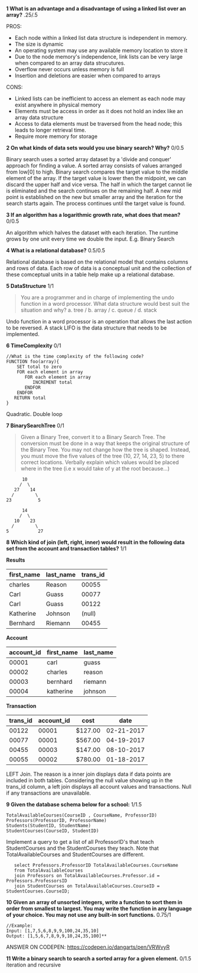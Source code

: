 **1 What is an advantage and a disadvantage of using a linked list over an array?** .25/.5

PROS:
   - Each node within a linked list data structure is independent in memory.
   - The size is dynamic
   - An operating system may use any available memory location to store it
   - Due to the node memory's independence, link lists can be very large when compared to an array data strucutures.
   - Overflow never occurs unless memory is full
   - Insertion and deletions are easier when compared to arrays

CONS:
   - Linked lists can be inefficient to access an element as each node may exist anywhere in physical memory
   - Elements must be access in order as it does not hold an index like an array data structure
   - Access to data elements must be traversed from the head node; this leads to longer retrieval time.
   - Require more memory for storage



**2 On what kinds of data sets would you use binary search? Why?** 0/0.5

Binary search uses a sorted array dataset by a 'divide and conquer' approach for finding a value.  A sorted array consists of values arranged from low[0] to high.  Binary search compares the target value to the middle element of the array.  If the target value is lower then the midpoint, we can discard the upper half and vice versa.  The half in which the target cannot lie is eliminated and the search continues on the remaining half.  A new mid point is established on the new but smaller array and the iteration for the search starts again.  The process continues until the target value is found.


**3 If an algorithm has a logarithmic growth rate, what does that mean?** 0/0.5

An algorithm which halves the dataset with each iteration. The runtime grows by one unit every time we double the input. E.g. Binary Search


**4 What is a relational database?** 0.5/0.5

Relational database is based on the relational model that contains columns and rows of data.  Each row of data is a conceptual unit and the collection of these comceptual units in a table help make up a relational database.


**5 DataStructure** 1/1

> You are a programmer and in charge of implementing the undo function in a word processor.  What data structure would best suit the situation and why?
> a. tree / b. array / c. queue / d. stack

Undo function in a word processor is an operation that allows the last action to be reversed.  A stack LIFO is the data structure that needs to be implemented.


**6 TimeComplexity** 0/1

```
//What is the time complexity of the following code?
FUNCTION foo(array){
    SET total to zero
    FOR each element in array
       FOR each element in array
          INCREMENT total
       ENDFOR
    ENDFOR
   RETURN total
}
```


Quadratic.  Double loop

**7 BinarySearchTree** 0/1
>Given a Binary Tree, convert it to a Binary Search Tree.  The conversion must be done in a way that keeps the original structure of the Binary Tree.  You may not change how the tree is shaped.  Instead, you must move the five values of the tree (10, 27, 14, 23, 5) to there correct locations.  Verbally explain which values would be placed where in the tree (i.e x would take of y at the root because...)

```
      10
     /  \
   27    14
  /        \
23          5

      14
     /  \
   10    23
  /        \
5           27
```

**8 Which kind of join (left, right, inner) would result in the following data set from the account and transaction tables?** 1/1

**Results**

first_name | last_name | trans_id
-----------|-----------|----------
charles    | Reason    | 00055
Carl       | Guass     | 00077
Carl       | Guass     | 00122
Katherine  | Johnson   | (null)
Bernhard   | Riemann   | 00455


**Account**

account_id | first_name | last_name
-----------|------------|----------
00001      | carl       | guass
00002      | charles    | reason
00003      | bernhard   | riemann
00004      | katherine  | johnson

**Transaction**

trans_id | account_id | cost    | date
---------|------------|---------|------------
00122    | 00001      | $127.00 | 02-21-2017
00077    | 00001      | $567.00 | 04-19-2017
00455    | 00003      | $147.00 | 08-10-2017
00055    | 00002      | $780.00 | 01-18-2017


LEFT Join.  The reason is a inner join displays data if data points are included in both tables.  Considering the null value showing up in the trans_id column, a left join displays all account values and transactions.  Null if any transactions are unavailable.


**9 Given the database schema below for a school:** 1/1.5

```
TotalAvailableCourses(CourseID , CourseName, ProfessorID)
Professors(ProfessorID, ProfessorName)
Students(StudentID, StudentName)
StudentCourses(CourseID, StudentID)
```
Implement a query to get a list of all ProfessorID's that teach StudentCourses and the StudentCourses they teach. Note that TotalAvailableCourses and StudentCourses are different.

```
   select Professors.ProfessorID TotalAvailableCourses.CourseName
   from TotalAvailableCourses
   join Professors on TotalAvailableCourses.Professor.id = Professors.ProfessorsID
   join StudentCourses on TotalAvailableCourses.CourseID = StudentCourses.CourseID;
```

**10 Given an array of unsorted integers, write a function to sort them in order from smallest to largest. You may write the function in any language of your choice. You may not use any built-in sort functions.** 0.75/1

```
//Example:
Input: [1,7,5,6,8,9,9,100,24,35,10]
Output: [1,5,6,7,8,9,9,10,24,35,100]**
```

ANSWER ON CODEPEN: https://codepen.io/dangarts/pen/VRWvyR


**11 Write a binary search to search a sorted array for a given element.** 0/1.5
iteration and recursive


